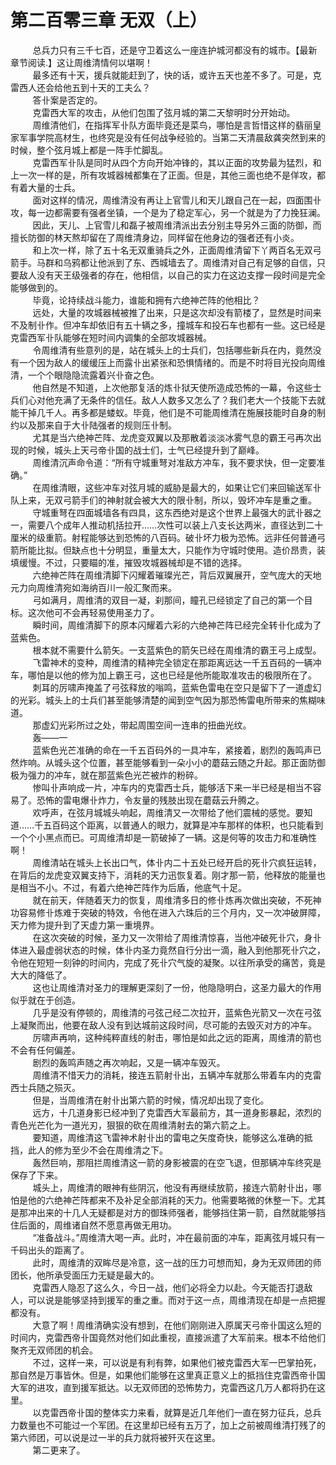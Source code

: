 <h1>第二百零三章 无双（上）</h1>
<div id="content">&nbsp&nbsp&nbsp&nbsp&nbsp&nbsp&nbsp&nbsp
 总兵力只有三千七百，还是守卫着这么一座连护城河都没有的城市。【最新章节阅读.】这让周维清情何以堪啊！
 <br/>&nbsp&nbsp&nbsp&nbsp&nbsp&nbsp&nbsp&nbsp
 最多还有十天，援兵就能赶到了，快的话，或许五天也差不多了。可是，克雷西人还会给他五到十天的工夫么？
 <br/>&nbsp&nbsp&nbsp&nbsp&nbsp&nbsp&nbsp&nbsp
 答卝案是否定的。
 <br/>&nbsp&nbsp&nbsp&nbsp&nbsp&nbsp&nbsp&nbsp
 克雷西大军的攻击，从他们包围了弦月城的第二天黎明时分开始动。
 <br/>&nbsp&nbsp&nbsp&nbsp&nbsp&nbsp&nbsp&nbsp
 周维清他们，在指挥军卝队方面毕竟还是菜鸟，哪怕是言哲惜这样的翡丽皇家军事学院高材生，也终究是没有任何战争经验的。当第二天清晨敌龚突然到来的时候，整个弦月城上都是一阵手忙脚乱。
 <br/>&nbsp&nbsp&nbsp&nbsp&nbsp&nbsp&nbsp&nbsp
 克雷西军卝队是同时从四个方向开始冲锋的，其以正面的攻势最为猛烈，和上一次一样的是，所有攻城器械都集在了正面。但是，其他三面也绝不是佯攻，都有着大量的士兵。
 <br/>&nbsp&nbsp&nbsp&nbsp&nbsp&nbsp&nbsp&nbsp
 面对这样的情况，周维清没有再让上官雪儿和天儿跟自己在一起，四面围卝攻，每一边都需要有强者坐镇，一个是为了稳定军心，另一个就是为了力挽狂澜。
 <br/>&nbsp&nbsp&nbsp&nbsp&nbsp&nbsp&nbsp&nbsp
 因此，天儿、上官雪儿和磊子被周维清派出去分别主导另外三面的防御，而擅长防御的林天熬却留在了周维清身边，同样留在他身边的强者还有小炎。
 <br/>&nbsp&nbsp&nbsp&nbsp&nbsp&nbsp&nbsp&nbsp
 和上次一样，除了五十名无双重骑兵之外，正面周维清留下丫两百名无双弓箭手。马群和乌鸦都让他派到了东、西城墙去了。周维清对自己有足够的自信，只要敌人没有天王级强者的存在，他相信，以自己的实力在这边支撑一段时间是完全能够做到的。
 <br/>&nbsp&nbsp&nbsp&nbsp&nbsp&nbsp&nbsp&nbsp
 毕竟，论持续战斗能力，谁能和拥有六绝神芒阵的他相比？
 <br/>&nbsp&nbsp&nbsp&nbsp&nbsp&nbsp&nbsp&nbsp
 远处，大量的攻城器械被推了出来，只是这次却没有箭楼了，显然是时间来不及制卝作。但冲车却依旧有五十辆之多，撞城车和投石车也都有一些。这已经是克雷西军卝队能够在短时间内调集的全部攻城器械。
 <br/>&nbsp&nbsp&nbsp&nbsp&nbsp&nbsp&nbsp&nbsp
 令周维清有些意列的是，站在城头上的士兵们，包括哪些新兵在内，竟然没有一个因为敌人的缓缓压上而露卝出紧张和恐惧情绪的。而是不时将目光投向周维清，一个个眼隐隐流露着兴卝奋之色。
 <br/>&nbsp&nbsp&nbsp&nbsp&nbsp&nbsp&nbsp&nbsp
 他自然是不知道，上次他那复活的炼卝狱天使所造成恐怖的一幕，令这些士兵们心对他充满了无条件的信任。敌人人数多又怎么了？我们老大一个技能下去就能干掉几千人。再多都是蝼蚁。毕竟，他们是不可能周维清在施展技能时自身的制约以及那来自于大卝陆强者的规则压卝制。
 <br/>&nbsp&nbsp&nbsp&nbsp&nbsp&nbsp&nbsp&nbsp
 尤其是当六绝神芒阵、龙虎变双翼以及那散着淡淡冰雾气息的霸王弓再次出现的时候，城头上天弓帝卝国的战士们，士气已经提升到了巅峰。
 <br/>&nbsp&nbsp&nbsp&nbsp&nbsp&nbsp&nbsp&nbsp
 周维清沉声命令道：“所有守城重弩对准敌方冲车，我不要求快，但一定要准确。”
 <br/>&nbsp&nbsp&nbsp&nbsp&nbsp&nbsp&nbsp&nbsp
 在周维清眼，这些冲车对弦月城的威胁是最大的，如果让它们来回输送军卝队上来，无双弓箭手们的神射就会被大大的限卝制，所以，毁坏冲车是重之重。
 <br/>&nbsp&nbsp&nbsp&nbsp&nbsp&nbsp&nbsp&nbsp
 守城重弩在四面城墙各有四具，这东西绝对是这个世界上最强大的武卝器之一，需要八个成年人推动机括拉开……次性可以装上八支长达两米，直径达到二十厘米的级重箭。射程能够达到恐怖的八百码。破卝坏力极为恐怖。远非任何普通弓箭所能比拟。但缺点也十分明显，重量太大，只能作为守城时使用。造价昂贵，装填缓慢。不过，只要瞄的准，摧毁攻城器械却是不错的选择。
 <br/>&nbsp&nbsp&nbsp&nbsp&nbsp&nbsp&nbsp&nbsp
 六绝神芒阵在周维清脚下闪耀着璀璨光芒，背后双翼展开，空气庞大的天地元力向周维清宛如海纳百川一般汇聚而来。
 <br/>&nbsp&nbsp&nbsp&nbsp&nbsp&nbsp&nbsp&nbsp
 弓如满月，周维清的双目一凝，刹那间，瞳孔已经锁定了自己的第一个目标。这次他可不会再轻易使用圣力了。
 <br/>&nbsp&nbsp&nbsp&nbsp&nbsp&nbsp&nbsp&nbsp
 瞬时间，周维清脚下的原本闪耀着六彩的六绝神芒阵已经完全转卝化成为了蓝紫色。
 <br/>&nbsp&nbsp&nbsp&nbsp&nbsp&nbsp&nbsp&nbsp
 根本就不需要什么箭矢。一支蓝紫色的箭矢已经在周维清的霸王弓上成型。
 <br/>&nbsp&nbsp&nbsp&nbsp&nbsp&nbsp&nbsp&nbsp
 飞雷神术的变种，周维清的精神完全锁定在那距离远达一千五百码的一辆冲车，哪怕是以他的修为加上霸王弓，这也已经是他所能取准攻击的极限所在了。
 <br/>&nbsp&nbsp&nbsp&nbsp&nbsp&nbsp&nbsp&nbsp
 刺耳的厉啸声掩盖了弓弦释放的嗡鸣，蓝紫色雷电在空只是留下了一道虚幻的光彩。城头上的士兵们甚至能够清楚的闻到空气因为那恐怖雷电所带来的焦糊味道。
 <br/>&nbsp&nbsp&nbsp&nbsp&nbsp&nbsp&nbsp&nbsp
 那虚幻光彩所过之处，带起周围空间一连串的扭曲光纹。
 <br/>&nbsp&nbsp&nbsp&nbsp&nbsp&nbsp&nbsp&nbsp
 轰——一
 <br/>&nbsp&nbsp&nbsp&nbsp&nbsp&nbsp&nbsp&nbsp
 蓝紫色光芒准确的命在一千五百码外的一具冲车，紧接着，剧烈的轰鸣声已然炸响。从城头这个位置，甚至能够看到一朵小小的蘑菇云随之升起。那正面防御极为强力的冲车，就在那蓝紫色光芒被炸的粉碎。
 <br/>&nbsp&nbsp&nbsp&nbsp&nbsp&nbsp&nbsp&nbsp
 惨叫卝声响成一片，冲车内的克雷西士兵，能够活下来一半已经是相当不容易了。恐怖的雷电爆卝炸力，令友量的残肢出现在蘑菇云升腾之。
 <br/>&nbsp&nbsp&nbsp&nbsp&nbsp&nbsp&nbsp&nbsp
 欢呼声，在弦月城城头响起，周维清又一次带给了他们震械的感觉。要知道……千五百码这个距离，以普通人的眼力，就算是冲车那样的体积，也只能看到一个个小黑点而已。可周维清却是一箭破掉了一辆。这是何等的攻击力和准确性啊！
 <br/>&nbsp&nbsp&nbsp&nbsp&nbsp&nbsp&nbsp&nbsp
 周维清站在城头上长出口气，体卝内二十五处已经开启的死卝穴疯狂运转，在背后的龙虎变双翼支持下，消耗的天力迅恢复着。刚才那一箭，他释放的能量也是相当不小。不过，有着六绝神芒阵作为后盾，他底气十足。
 <br/>&nbsp&nbsp&nbsp&nbsp&nbsp&nbsp&nbsp&nbsp
 就在前天，伴随着天力的恢复，周维清多日的修卝炼再次做出突破，不死神功容易修卝炼难于突破的特效，令他在进入六珠后的三个月内，又一次冲破屏障，天力修为提升到了天虚力第一重境界。
 <br/>&nbsp&nbsp&nbsp&nbsp&nbsp&nbsp&nbsp&nbsp
 在这次突破的时候，圣力又一次带给了周维清惊喜，当他冲破死卝穴，身卝体进入最虚弱状态的时候，体卝内圣力竟然自行分出一滴，融入到他那死卝穴之，令他在短短一刻钟的时间内，完成了死卝穴气旋的凝聚。以往所承受的痛苦，竟是大大的降低了。
 <br/>&nbsp&nbsp&nbsp&nbsp&nbsp&nbsp&nbsp&nbsp
 这也让周维清对圣力的理解更深刻了一份，他隐隐明白，这圣力最大的作用似乎就在于创造。
 <br/>&nbsp&nbsp&nbsp&nbsp&nbsp&nbsp&nbsp&nbsp
 几乎是没有停顿的，周维清的弓弦己经二次拉开，蓝紫色光箭又一次在弓弦上凝聚而出，他要在敌人没有到达城前这段时间，尽可能的去毁灭对方的冲车。
 <br/>&nbsp&nbsp&nbsp&nbsp&nbsp&nbsp&nbsp&nbsp
 厉啸声再响，这种纯粹直线的射击，哪怕是如此之远的距离，周维清的箭也不会有任何偏差。
 <br/>&nbsp&nbsp&nbsp&nbsp&nbsp&nbsp&nbsp&nbsp
 剧烈的轰鸣声随之再次响起，又是一辆冲车毁灭。
 <br/>&nbsp&nbsp&nbsp&nbsp&nbsp&nbsp&nbsp&nbsp
 周维清不惜天力的消耗，接连五箭射卝出，五辆冲车就那么带着车内的克雷西士兵随之殒灭。
 <br/>&nbsp&nbsp&nbsp&nbsp&nbsp&nbsp&nbsp&nbsp
 但是，当周维清在射卝出第六箭的时候，情况却出现了变化。
 <br/>&nbsp&nbsp&nbsp&nbsp&nbsp&nbsp&nbsp&nbsp
 远方，十几道身影已经冲到了克雷西大军最前方，其一道身影暴起，浓烈的青色光芒化为一道光刃，狠狠的砍在周维清射去的第六箭之上。
 <br/>&nbsp&nbsp&nbsp&nbsp&nbsp&nbsp&nbsp&nbsp
 要知道，周维清这飞雷神术射卝出的雷电之矢度奇快，能够这么准确的抵挡，此人的修为至少不会在周维清之下。
 <br/>&nbsp&nbsp&nbsp&nbsp&nbsp&nbsp&nbsp&nbsp
 轰然巨响，那阻拦周维清这一箭的身影被震的在空飞退，但那辆冲车终究是保存了下来。
 <br/>&nbsp&nbsp&nbsp&nbsp&nbsp&nbsp&nbsp&nbsp
 城头上，周维清的眼神有些阴沉，他没有再继续放箭，接连六箭射卝出，哪怕是他的六绝神芒阵都来不及补足全部消耗的天力。他需要略微的休整一下。尤其是那冲出来的十几人无疑都是对方的御珠师强者，能够挡住第一箭，自然就能够挡住后面的，周维诸自然不愿意再做无用功。
 <br/>&nbsp&nbsp&nbsp&nbsp&nbsp&nbsp&nbsp&nbsp
 “准备战斗。”周维清大喝一声。此时，冲在最前面的冲车，距离弦月城只有一千码出头的距离了。
 <br/>&nbsp&nbsp&nbsp&nbsp&nbsp&nbsp&nbsp&nbsp
 此时，周维清的双眸尽是冷意，这一战的压力可想而知，身为无双师团的师团长，他所承受面压力无疑是最大的。
 <br/>&nbsp&nbsp&nbsp&nbsp&nbsp&nbsp&nbsp&nbsp
 克雷西人隐忍了这么久，今日一战，他们必将全力以赴。今天能否打退敌人，可以说是能够坚持到援军的重之重。而对于这一点，周维清现在却是一点把握都没有。
 <br/>&nbsp&nbsp&nbsp&nbsp&nbsp&nbsp&nbsp&nbsp
 大意了啊！周维清确实没有想到，在他们刚刚进入原属天弓帝卝国这么短的时间内，克雷西帝卝国竟然对他们如此重视，直接派遣了大军前来。根本不给他们聚齐无双师团的机会。
 <br/>&nbsp&nbsp&nbsp&nbsp&nbsp&nbsp&nbsp&nbsp
 不过，这样一来，可以说是有利有弊，如果他们被克雷西大军一巴掌拍死，那自然是万事皆休。但是，如果他们能够在这里真正意义上的抵挡住克雷西帝卝国大军的进攻，直到援军抵达。以无双师团的恐怖势力，克雷西这几万人都将扔在这里。
 <br/>&nbsp&nbsp&nbsp&nbsp&nbsp&nbsp&nbsp&nbsp
 以克雷西帝卝国的整体实力来看，就算是近几年他们一直在努力征兵，总兵力数量也不可能过一个军团。在这里却已经有五万了，加上之前被周维清打残了的第六师团，可以说是过一半的兵力就将被歼灭在这里。
 <br/>&nbsp&nbsp&nbsp&nbsp&nbsp&nbsp&nbsp&nbsp
 第二更来了。
 <br/>&nbsp&nbsp&nbsp&nbsp&nbsp&nbsp&nbsp&nbsp
 <br/>&nbsp&nbsp&nbsp&nbsp&nbsp&nbsp&nbsp&nbsp
</div>
